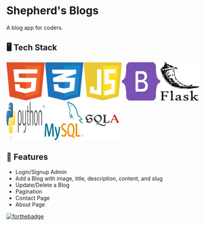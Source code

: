 # Shepherd's Blogs
A blog app for coders.

## 🖥️ Tech Stack

<div style="display: flex; flex-wrap: wrap;">
  <!-- First line with 5 images -->
  <span style="flex: 20%; max-width: 20%;">
    <img src="icons/html.svg" alt="HTML" width="100" height="100">
  </span>
  <span style="flex: 20%; max-width: 20%;">
    <img src="icons/css.svg" alt="CSS" width="100" height="100">
  </span>
  <span style="flex: 20%; max-width: 20%;">
    <img src="icons/javascript.svg" alt="JavaScript" width="100" height="100">
  </span>
  <span style="flex: 20%; max-width: 20%;">
    <img src="icons/bootstrap.svg" alt="Bootstrap" width="100" height="100">
  </span>
  <span style="flex: 20%; max-width: 20%;">
    <img src="icons/flask.svg" alt="Flask" width="100" height="100">
  </span
  <span style="flex: 20%; max-width: 20%;">
    <img src="icons/python.svg" alt="Python" width="100" height="100">
  </span>
  <span style="flex: 20%; max-width: 20%;">
    <img src="icons/mysql.svg" alt="mysql" width="100" height="100">
  </span>
  <span style="flex: 20%; max-width: 20%;">
    <img src="icons/sqlachemy.svg" alt="SQLAlchemy" width="100" height="100">
  </span>
</div>


## 🚀 Features
- Login/Signup Admin
- Add a Blog with image, title, description, content, and slug
- Update/Delete a Blog
- Pagination
- Contact Page
- About Page


[![forthebadge](https://forthebadge.com/images/badges/built-with-love.svg)](https://forthebadge.com)
